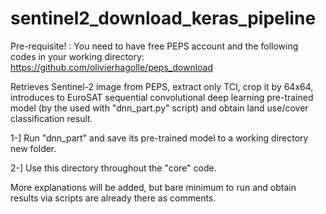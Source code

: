 # sentinel2_download_keras_pipeline
Pre-requisite! : You need to have free PEPS account and the following codes in your working directory:
https://github.com/olivierhagolle/peps_download

Retrieves Sentinel-2 image from PEPS, extract only TCI, crop it by 64x64, introduces to EuroSAT sequential convolutional deep learning pre-trained model (by the used with "dnn_part.py" script) and obtain land use/cover classification result.

1-] Run "dnn_part" and save its pre-trained model to a working directory new folder.

2-] Use this directory throughout the "core" code. 

More explanations will be added, but bare minimum to run and obtain results via scripts are already there as comments. 
